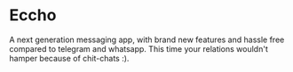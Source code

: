 # Eccho
A next generation messaging app, with brand new features and hassle free compared to telegram and whatsapp. This time your relations wouldn't hamper because of chit-chats :).
